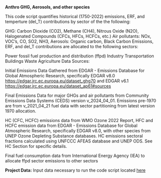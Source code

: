 **Anthro GHG, Aerosols, and other species**

This code script quantifies historical (1750-2022) emissions, ERF, and temperture (del_T) contributions by sector of the the following:

GHG: Carbon Dioxide (CO2), Methane (CH4), Nitrous Oxide (N2O), Halogenated Compounds (CFCs, HFCs, HCFCs, etc.)
Air pollutants: NOx, VOC’s, CO, SO2, NH3,
Aerosols: Organic carbon, Black Carbon
Emissions, ERF, and del_T contributions are allocated to the following sectors:

Power
fossil fuel production and distribution (ffpd)
Industry
Transportation
Buildings
Waste
Agriculture
Data Sources:

Initial Emissions Data Gathered from EDGAR - Emissions Database for Global Atmospheric Research, specifically EDGAR v8.0 https://edgar.jrc.ec.europa.eu/dataset_ghg70 and EDGAR v6.1 https://edgar.jrc.ec.europa.eu/dataset_ap61#sources

Final Emissions Data for major GHGs and air pollutants from Community Emissions Data Systems (CEDS) version v_2024_04_01. Emissions pre-1970 are from v_2021_04_21 fuel data with sector partitioning from latest version 1970 allocation.

HC (CFC, HCFC) emissions data from WMO Ozone 2022 Report, HFC and HCFC emission data from EDGAR - Emissions Database for Global Atmospheric Research, specifically EDGAR v8.0, with other species from UNEP Ozone Depleting Substance databases. HC emissions sectoral fractions calculated using UNFCCC AFEAS database and UNEP ODS. See HC Section for specific details.

Final fuel consumption data from International Energy Agency (IEA) to allocate ffpd sector emissions to other sectors

**Project Data:**
Input data necessary to run the code script located [here](https://zenodo.org/uploads/10946133)
